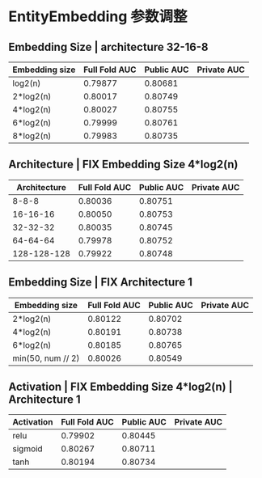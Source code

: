 # EntityEmbedding 参数调整

## Embedding Size | architecture 32-16-8
 
|Embedding size|Full Fold AUC|Public AUC|Private AUC|
|------|------|------|------|
|log2(n)|0.79877|0.80681||
|2*log2(n)|0.80017|0.80749||
|4*log2(n)|0.80027|0.80755||
|6*log2(n)|0.79999|0.80761||
|8*log2(n)|0.79983|0.80735||

## Architecture | FIX Embedding Size 4*log2(n)

|Architecture|Full Fold AUC|Public AUC|Private AUC|
|------|------|------|------|
|8-8-8|0.80036|0.80751||
|16-16-16|0.80050|0.80753||
|32-32-32|0.80035|0.80745||
|64-64-64|0.79978|0.80752||
|128-128-128|0.79922|0.80748||

## Embedding Size | FIX Architecture 1

|Embedding size|Full Fold AUC|Public AUC|Private AUC|
|------|------|------|------|
|2*log2(n)|0.80122|0.80702||
|4*log2(n)|0.80191|0.80738||
|6*log2(n)|0.80185|0.80765||
|min(50, num // 2)|0.80026|0.80549||

## Activation | FIX Embedding Size 4*log2(n) | Architecture 1

|Activation|Full Fold AUC|Public AUC|Private AUC|
|------|------|------|------|
|relu|0.79902|0.80445|
|sigmoid|0.80267|0.80711||
|tanh|0.80194|0.80734|
